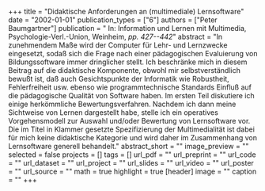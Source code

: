 +++
title = "Didaktische Anforderungen an (multimediale) Lernsoftware"
date = "2002-01-01"
publication_types = ["6"]
authors = ["Peter Baumgartner"]
publication = " In: Information und Lernen mit Multimedia, Psychologie-Verl.-Union, Weinheim, _pp. 427--442_"
abstract = "In zunehmendem Maße wird der Computer für Lehr- und Lernzwecke eingesetzt, sodaß sich die Frage nach einer pädagogischen Evaluierung von Bildungssoftware immer dringlicher stellt. Ich beschränke mich in diesem Beitrag auf die didaktische Komponente, obwohl mir selbstverständlich bewußt ist, daß auch Gesichtspunkte der Informatik wie Robustheit, Fehlerfreiheit usw. ebenso wie programmtechnische Standards Einfluß auf die pädagogische Qualität von Software haben. Im ersten Teil diskutiere ich einige herkömmliche Bewertungsverfahren. Nachdem ich dann meine Sichtweise von Lernen dargestellt habe, stelle ich ein operatives Vorgehensmodell zur Auswahl und/oder Bewertung von Lernsoftware vor. Die im Titel in Klammer gesetzte Spezifizierung der Multimedialität ist dabei für mich keine didaktische Kategorie und wird daher im Zusammenhang von Lernsoftware generell behandelt."
abstract_short = ""
image_preview = ""
selected = false
projects = []
tags = []
url_pdf = ""
url_preprint = ""
url_code = ""
url_dataset = ""
url_project = ""
url_slides = ""
url_video = ""
url_poster = ""
url_source = ""
math = true
highlight = true
[header]
image = ""
caption = ""
+++
